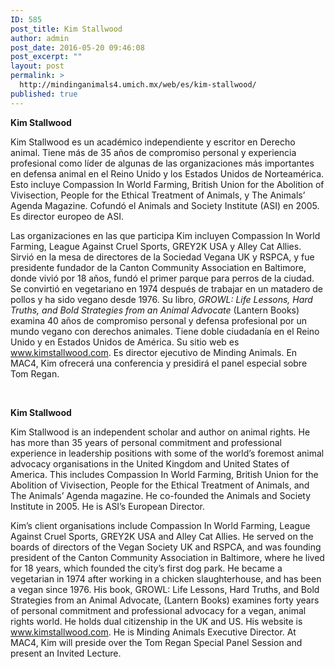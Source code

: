 ```yaml
---
ID: 585
post_title: Kim Stallwood
author: admin
post_date: 2016-05-20 09:46:08
post_excerpt: ""
layout: post
permalink: >
  http://mindinganimals4.umich.mx/web/es/kim-stallwood/
published: true
---
```

<b>Kim Stallwood</b>

<span style="font-weight: 400;">Kim Stallwood es un académico independiente y escritor en Derecho animal. Tiene más de 35 años de compromiso personal y experiencia profesional como líder de algunas de las organizaciones más importantes en defensa animal en el Reino Unido y los Estados Unidos de Norteamérica. Esto incluye Compassion In World Farming, British Union for the Abolition of Vivisection, People for the Ethical Treatment of Animals, y The Animals’ Agenda Magazine. Cofundó el Animals and Society Institute (ASI) en 2005. Es director europeo de ASI.</span>

<span style="font-weight: 400;">Las organizaciones en las que participa Kim incluyen Compassion In World Farming, League Against Cruel Sports, GREY2K USA y Alley Cat Allies. Sirvió en la mesa de directores de la Sociedad Vegana UK y RSPCA, y fue presidente fundador de la Canton Community Association en Baltimore, donde vivió por 18 años, fundó el primer parque para perros de la ciudad. Se convirtió en vegetariano en 1974 después de trabajar en un matadero de pollos y ha sido vegano desde 1976. Su libro, </span><i><span style="font-weight: 400;">GROWL: Life Lessons, Hard Truths, and Bold Strategies from an Animal Advocate</span></i><span style="font-weight: 400;"> (Lantern Books) examina 40 años de compromiso personal y defensa profesional por un mundo vegano con derechos animales. Tiene doble ciudadanía en el Reino Unido y en Estados Unidos de América. Su sitio web es </span><a href="http://www.kimstallwood.com"><span style="font-weight: 400;">www.kimstallwood.com</span></a><span style="font-weight: 400;">. Es director ejecutivo de Minding Animals. En MAC4, Kim ofrecerá una conferencia y presidirá el panel especial sobre Tom Regan. </span>

&nbsp;

<b>Kim Stallwood</b>

<span style="font-weight: 400;">Kim Stallwood is an independent scholar and author on animal rights. He has more than 35 years of personal commitment and professional experience in leadership positions with some of the world’s foremost animal advocacy organisations in the United Kingdom and United States of America. This includes Compassion In World Farming, British Union for the Abolition of Vivisection, People for the Ethical Treatment of Animals, and The Animals’ Agenda magazine. He co-founded the Animals and Society Institute in 2005. He is ASI’s European Director.</span>

<span style="font-weight: 400;">Kim’s client organisations include Compassion In World Farming, League Against Cruel Sports, GREY2K USA and Alley Cat Allies. He served on the boards of directors of the Vegan Society UK and RSPCA, and was founding president of the Canton Community Association in Baltimore, where he lived for 18 years, which founded the city’s first dog park. He became a vegetarian in 1974 after working in a chicken slaughterhouse, and has been a vegan since 1976. His book, GROWL: Life Lessons, Hard Truths, and Bold Strategies from an Animal Advocate, (Lantern Books) examines forty years of personal commitment and professional advocacy for a vegan, animal rights world. He holds dual citizenship in the UK and US. His website is www.kimstallwood.com. He is Minding Animals Executive Director. At MAC4, Kim will preside over the Tom Regan Special Panel Session and present an Invited Lecture.</span>

&nbsp;